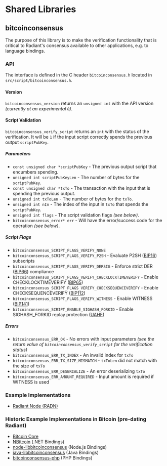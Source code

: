 # Shared Libraries

## bitcoinconsensus

The purpose of this library is to make the verification functionality that is
critical to Radiant's consensus available to other applications, e.g. to
language bindings.

### API

The interface is defined in the C header `bitcoinconsensus.h` located in
`src/script/bitcoinconsensus.h`.

#### Version

`bitcoinconsensus_version` returns an `unsigned int` with the API version
*(currently at an experimental `0`)*.

#### Script Validation

`bitcoinconsensus_verify_script` returns an `int` with the status of the verification.
It will be `1` if the input script correctly spends the previous output `scriptPubKey`.

##### Parameters

- `const unsigned char *scriptPubKey` - The previous output script that encumbers
  spending.
- `unsigned int scriptPubKeyLen` - The number of bytes for the `scriptPubKey`.
- `const unsigned char *txTo` - The transaction with the input that is spending
  the previous output.
- `unsigned int txToLen` - The number of bytes for the `txTo`.
- `unsigned int nIn` - The index of the input in `txTo` that spends the `scriptPubKey`.
- `unsigned int flags` - The script validation flags *(see below)*.
- `bitcoinconsensus_error* err` - Will have the error/success code for the
  operation *(see below)*.

##### Script Flags

- `bitcoinconsensus_SCRIPT_FLAGS_VERIFY_NONE`
- `bitcoinconsensus_SCRIPT_FLAGS_VERIFY_P2SH` - Evaluate P2SH ([BIP16](https://github.com/bitcoin/bips/blob/master/bip-0016.mediawiki))
  subscripts
- `bitcoinconsensus_SCRIPT_FLAGS_VERIFY_DERSIG` - Enforce strict DER ([BIP66](https://github.com/bitcoin/bips/blob/master/bip-0066.mediawiki))
  compliance
- `bitcoinconsensus_SCRIPT_FLAGS_VERIFY_CHECKLOCKTIMEVERIFY` - Enable CHECKLOCKTIMEVERIFY
  ([BIP65](https://github.com/bitcoin/bips/blob/master/bip-0065.mediawiki))
- `bitcoinconsensus_SCRIPT_FLAGS_VERIFY_CHECKSEQUENCEVERIFY` - Enable CHECKSEQUENCEVERIFY
  ([BIP112](https://github.com/bitcoin/bips/blob/master/bip-0112.mediawiki))
- `bitcoinconsensus_SCRIPT_FLAGS_VERIFY_WITNESS` - Enable WITNESS ([BIP141](https://github.com/bitcoin/bips/blob/master/bip-0141.mediawiki))
- `bitcoinconsensus_SCRIPT_ENABLE_SIGHASH_FORKID` - Enable SIGHASH_FORKID replay
  protection ([UAHF](https://gitlab.com/radiant-node/radn-sw/bitcoincash-upgrade-specifications/-/blob/master/spec/uahf-technical-spec.md#req-6-2-mandatory-signature-shift-via-hash-type))

##### Errors

- `bitcoinconsensus_ERR_OK` - No errors with input parameters *(see the return
  value of `bitcoinconsensus_verify_script` for the verification status)*
- `bitcoinconsensus_ERR_TX_INDEX` - An invalid index for `txTo`
- `bitcoinconsensus_ERR_TX_SIZE_MISMATCH` - `txToLen` did not match with the size
  of `txTo`
- `bitcoinconsensus_ERR_DESERIALIZE` - An error deserializing `txTo`
- `bitcoinconsensus_ERR_AMOUNT_REQUIRED` - Input amount is required if WITNESS is
  used

### Example Implementations

- [Radiant Node (RADN)](https://gitlab.com/radiant-node/radiant-node/-/blob/master/src/script/bitcoinconsensus.h)
 
### Historic Example Implementations in Bitcoin (pre-dating Radiant)

- [Bitcoin Core](https://github.com/bitcoin/bitcoin/blob/master/src/script/bitcoinconsensus.h)
- [NBitcoin](https://github.com/NicolasDorier/NBitcoin/blob/master/NBitcoin/Script.cs#L814)
  (.NET Bindings)
- [node-libbitcoinconsensus](https://github.com/bitpay/node-libbitcoinconsensus)
  (Node.js Bindings)
- [java-libbitcoinconsensus](https://github.com/dexX7/java-libbitcoinconsensus)
  (Java Bindings)
- [bitcoinconsensus-php](https://github.com/Bit-Wasp/bitcoinconsensus-php) (PHP Bindings)
